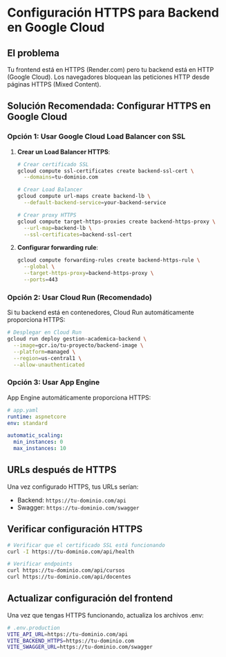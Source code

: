 # Configuración HTTPS para Backend en Google Cloud

## El problema
Tu frontend está en HTTPS (Render.com) pero tu backend está en HTTP (Google Cloud).
Los navegadores bloquean las peticiones HTTP desde páginas HTTPS (Mixed Content).

## Solución Recomendada: Configurar HTTPS en Google Cloud

### Opción 1: Usar Google Cloud Load Balancer con SSL

1. **Crear un Load Balancer HTTPS**:
   ```bash
   # Crear certificado SSL
   gcloud compute ssl-certificates create backend-ssl-cert \
     --domains=tu-dominio.com
   
   # Crear Load Balancer
   gcloud compute url-maps create backend-lb \
     --default-backend-service=your-backend-service
   
   # Crear proxy HTTPS
   gcloud compute target-https-proxies create backend-https-proxy \
     --url-map=backend-lb \
     --ssl-certificates=backend-ssl-cert
   ```

2. **Configurar forwarding rule**:
   ```bash
   gcloud compute forwarding-rules create backend-https-rule \
     --global \
     --target-https-proxy=backend-https-proxy \
     --ports=443
   ```

### Opción 2: Usar Cloud Run (Recomendado)

Si tu backend está en contenedores, Cloud Run automáticamente proporciona HTTPS:

```bash
# Desplegar en Cloud Run
gcloud run deploy gestion-academica-backend \
  --image=gcr.io/tu-proyecto/backend-image \
  --platform=managed \
  --region=us-central1 \
  --allow-unauthenticated
```

### Opción 3: Usar App Engine

App Engine automáticamente proporciona HTTPS:

```yaml
# app.yaml
runtime: aspnetcore
env: standard

automatic_scaling:
  min_instances: 0
  max_instances: 10
```

## URLs después de HTTPS

Una vez configurado HTTPS, tus URLs serían:
- Backend: `https://tu-dominio.com/api`
- Swagger: `https://tu-dominio.com/swagger`

## Verificar configuración HTTPS

```bash
# Verificar que el certificado SSL está funcionando
curl -I https://tu-dominio.com/api/health

# Verificar endpoints
curl https://tu-dominio.com/api/cursos
curl https://tu-dominio.com/api/docentes
```

## Actualizar configuración del frontend

Una vez que tengas HTTPS funcionando, actualiza los archivos .env:

```bash
# .env.production
VITE_API_URL=https://tu-dominio.com/api
VITE_BACKEND_HTTPS=https://tu-dominio.com
VITE_SWAGGER_URL=https://tu-dominio.com/swagger
```
